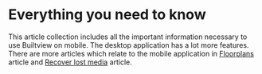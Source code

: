 # Everything you need to know

This article collection includes all the important information necessary to use Builtview on mobile. The desktop application has a lot more features. There are more articles which relate to the mobile application in [Floorplans](https://support.builtview.com/advanced-features-and-team-management/floorplans/) article and [Recover lost media](https://support.builtview.com/solving-problems/recovering-lost-photos/) article.